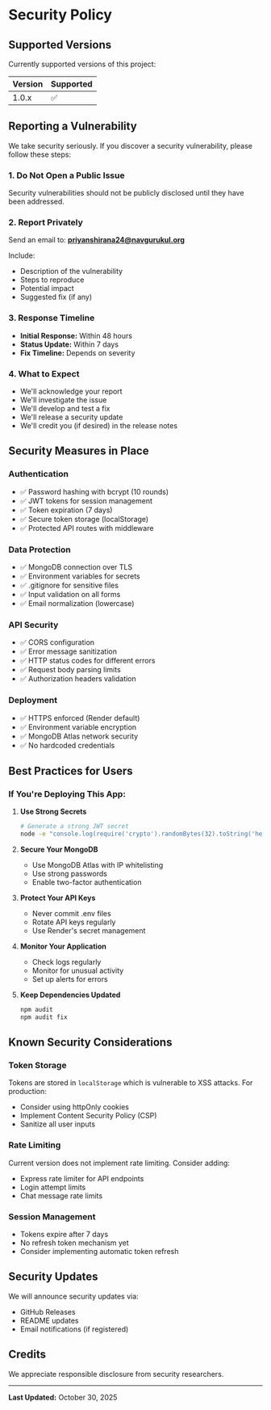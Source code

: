 # Security Policy

## Supported Versions

Currently supported versions of this project:

| Version | Supported          |
| ------- | ------------------ |
| 1.0.x   | :white_check_mark: |

## Reporting a Vulnerability

We take security seriously. If you discover a security vulnerability, please follow these steps:

### 1. **Do Not** Open a Public Issue
Security vulnerabilities should not be publicly disclosed until they have been addressed.

### 2. Report Privately
Send an email to: **priyanshirana24@navgurukul.org**

Include:
- Description of the vulnerability
- Steps to reproduce
- Potential impact
- Suggested fix (if any)

### 3. Response Timeline
- **Initial Response:** Within 48 hours
- **Status Update:** Within 7 days
- **Fix Timeline:** Depends on severity

### 4. What to Expect
- We'll acknowledge your report
- We'll investigate the issue
- We'll develop and test a fix
- We'll release a security update
- We'll credit you (if desired) in the release notes

## Security Measures in Place

### Authentication
- ✅ Password hashing with bcrypt (10 rounds)
- ✅ JWT tokens for session management
- ✅ Token expiration (7 days)
- ✅ Secure token storage (localStorage)
- ✅ Protected API routes with middleware

### Data Protection
- ✅ MongoDB connection over TLS
- ✅ Environment variables for secrets
- ✅ .gitignore for sensitive files
- ✅ Input validation on all forms
- ✅ Email normalization (lowercase)

### API Security
- ✅ CORS configuration
- ✅ Error message sanitization
- ✅ HTTP status codes for different errors
- ✅ Request body parsing limits
- ✅ Authorization headers validation

### Deployment
- ✅ HTTPS enforced (Render default)
- ✅ Environment variable encryption
- ✅ MongoDB Atlas network security
- ✅ No hardcoded credentials

## Best Practices for Users

### If You're Deploying This App:

1. **Use Strong Secrets**
   ```bash
   # Generate a strong JWT secret
   node -e "console.log(require('crypto').randomBytes(32).toString('hex'))"
   ```

2. **Secure Your MongoDB**
   - Use MongoDB Atlas with IP whitelisting
   - Use strong passwords
   - Enable two-factor authentication

3. **Protect Your API Keys**
   - Never commit .env files
   - Rotate API keys regularly
   - Use Render's secret management

4. **Monitor Your Application**
   - Check logs regularly
   - Monitor for unusual activity
   - Set up alerts for errors

5. **Keep Dependencies Updated**
   ```bash
   npm audit
   npm audit fix
   ```

## Known Security Considerations

### Token Storage
Tokens are stored in `localStorage` which is vulnerable to XSS attacks. For production:
- Consider using httpOnly cookies
- Implement Content Security Policy (CSP)
- Sanitize all user inputs

### Rate Limiting
Current version does not implement rate limiting. Consider adding:
- Express rate limiter for API endpoints
- Login attempt limits
- Chat message rate limits

### Session Management
- Tokens expire after 7 days
- No refresh token mechanism yet
- Consider implementing automatic token refresh

## Security Updates

We will announce security updates via:
- GitHub Releases
- README updates
- Email notifications (if registered)

## Credits

We appreciate responsible disclosure from security researchers.

---

**Last Updated:** October 30, 2025
